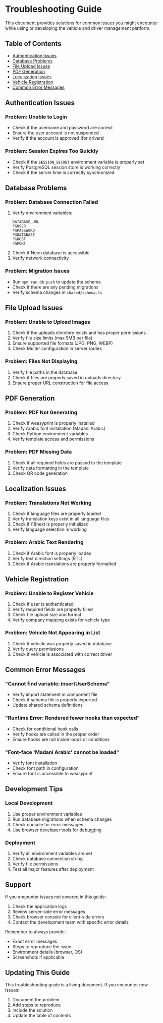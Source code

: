 # Troubleshooting Guide

This document provides solutions for common issues you might encounter while using or developing the vehicle and driver management platform.

## Table of Contents
- [Authentication Issues](#authentication-issues)
- [Database Problems](#database-problems)
- [File Upload Issues](#file-upload-issues)
- [PDF Generation](#pdf-generation)
- [Localization Issues](#localization-issues)
- [Vehicle Registration](#vehicle-registration)
- [Common Error Messages](#common-error-messages)

## Authentication Issues

### Problem: Unable to Login
- Check if the username and password are correct
- Ensure the user account is not suspended
- Verify if the account is approved (for drivers)

### Problem: Session Expires Too Quickly
- Check if the `SESSION_SECRET` environment variable is properly set
- Verify PostgreSQL session store is working correctly
- Check if the server time is correctly synchronized

## Database Problems

### Problem: Database Connection Failed
1. Verify environment variables:
   ```
   DATABASE_URL
   PGUSER
   PGPASSWORD
   PGDATABASE
   PGHOST
   PGPORT
   ```
2. Check if Neon database is accessible
3. Verify network connectivity

### Problem: Migration Issues
- Run `npm run db:push` to update the schema
- Check if there are any pending migrations
- Verify schema changes in `shared/schema.ts`

## File Upload Issues

### Problem: Unable to Upload Images
1. Check if the uploads directory exists and has proper permissions
2. Verify file size limits (max 5MB per file)
3. Ensure supported file formats (JPG, PNG, WEBP)
4. Check Multer configuration in server routes

### Problem: Files Not Displaying
1. Verify file paths in the database
2. Check if files are properly saved in uploads directory
3. Ensure proper URL construction for file access

## PDF Generation

### Problem: PDF Not Generating
1. Check if weasyprint is properly installed
2. Verify Arabic font installation (Madani Arabic)
3. Check Python environment variables
4. Verify template access and permissions

### Problem: PDF Missing Data
1. Check if all required fields are passed to the template
2. Verify data formatting in the template
3. Check QR code generation

## Localization Issues

### Problem: Translations Not Working
1. Check if language files are properly loaded
2. Verify translation keys exist in all language files
3. Check if i18next is properly initialized
4. Verify language selection is working

### Problem: Arabic Text Rendering
1. Check if Arabic font is properly loaded
2. Verify text direction settings (RTL)
3. Check if Arabic translations are properly formatted

## Vehicle Registration

### Problem: Unable to Register Vehicle
1. Check if user is authenticated
2. Verify required fields are properly filled
3. Check file upload size and format
4. Verify company mapping exists for vehicle type

### Problem: Vehicle Not Appearing in List
1. Check if vehicle was properly saved in database
2. Verify query permissions
3. Check if vehicle is associated with correct driver

## Common Error Messages

### "Cannot find variable: insertUserSchema"
- Verify import statement in component file
- Check if schema file is properly exported
- Update shared schema definitions

### "Runtime Error: Rendered fewer hooks than expected"
- Check for conditional hook calls
- Verify hooks are called in the proper order
- Ensure hooks are not inside loops or conditions

### "Font-face 'Madani Arabic' cannot be loaded"
- Verify font installation
- Check font path in configuration
- Ensure font is accessible to weasyprint

## Development Tips

### Local Development
1. Use proper environment variables
2. Run database migrations when schema changes
3. Check console for error messages
4. Use browser developer tools for debugging

### Deployment
1. Verify all environment variables are set
2. Check database connection string
3. Verify file permissions
4. Test all major features after deployment

## Support

If you encounter issues not covered in this guide:
1. Check the application logs
2. Review server-side error messages
3. Check browser console for client-side errors
4. Contact the development team with specific error details

Remember to always provide:
- Exact error messages
- Steps to reproduce the issue
- Environment details (browser, OS)
- Screenshots if applicable

## Updating This Guide

This troubleshooting guide is a living document. If you encounter new issues:
1. Document the problem
2. Add steps to reproduce
3. Include the solution
4. Update the table of contents
